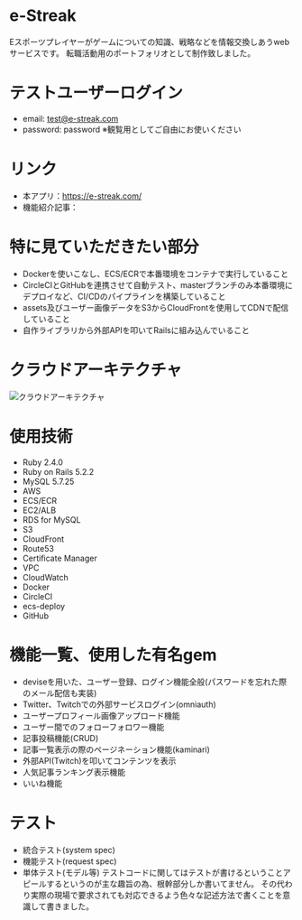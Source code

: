 # e-Streak
Eスポーツプレイヤーがゲームについての知識、戦略などを情報交換しあうwebサービスです。
転職活動用のポートフォリオとして制作致しました。

# テストユーザーログイン
- email: test@e-streak.com
- password: password
※観覧用としてご自由にお使いください

# リンク
- 本アプリ：https://e-streak.com/
- 機能紹介記事：

# 特に見ていただきたい部分
- Dockerを使いこなし、ECS/ECRで本番環境をコンテナで実行していること
- CircleCIとGitHubを連携させて自動テスト、masterブランチのみ本番環境にデプロイなど、CI/CDのパイプラインを構築していること
- assets及びユーザー画像データをS3からCloudFrontを使用してCDNで配信していること
- 自作ライブラリから外部APIを叩いてRailsに組み込んでいること

# クラウドアーキテクチャ
![クラウドアーキテクチャ](https://user-images.githubusercontent.com/47154781/58705772-20104080-83eb-11e9-9331-e504ef23e509.png)

# 使用技術
- Ruby 2.4.0
- Ruby on Rails 5.2.2
- MySQL 5.7.25
- AWS
 - ECS/ECR
 - EC2/ALB
 - RDS for MySQL
 - S3
 - CloudFront
 - Route53
 - Certificate Manager
 - VPC
 - CloudWatch
- Docker
- CircleCI
 - ecs-deploy
- GitHub

# 機能一覧、使用した有名gem
- deviseを用いた、ユーザー登録、ログイン機能全般(パスワードを忘れた際のメール配信も実装)
- Twitter、Twitchでの外部サービスログイン(omniauth)
- ユーザープロフィール画像アップロード機能
- ユーザー間でのフォローフォロワー機能
- 記事投稿機能(CRUD)
- 記事一覧表示の際のページネーション機能(kaminari)
- 外部API(Twitch)を叩いてコンテンツを表示
- 人気記事ランキング表示機能
- いいね機能

# テスト
- 統合テスト(system spec)
- 機能テスト(request spec)
- 単体テスト(モデル等)
テストコードに関してはテストが書けるということアピールするというのが主な趣旨の為、根幹部分しか書いてません。
その代わり実際の現場で要求されても対応できるよう色々な記述方法で書くことを意識して書きました。
